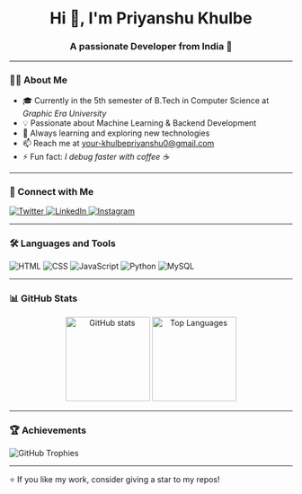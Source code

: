 <h1 align="center">Hi 👋, I'm Priyanshu Khulbe</h1>
<h3 align="center">A passionate Developer from India 🚀</h3>

---

### 🧑‍💻 About Me
- 🎓 Currently in the 5th semester of B.Tech in Computer Science at *Graphic Era University*
- 💡 Passionate about Machine Learning & Backend Development
- 🌱 Always learning and exploring new technologies  
- 📫 Reach me at your-khulbepriyanshu0@gmail.com  
- ⚡️ Fun fact: *I debug faster with coffee ☕️*

---

### 🔗 Connect with Me
<p align="left">
<a href="https://twitter.com/yourtwitter" target="_blank">
  <img src="https://img.shields.io/badge/Twitter-1DA1F2?style=for-the-badge&logo=twitter&logoColor=white" alt="Twitter"/>
</a>
<a href="https://linkedin.com/in/yourlinkedin" target="_blank">
  <img src="https://img.shields.io/badge/LinkedIn-0077B5?style=for-the-badge&logo=linkedin&logoColor=white" alt="LinkedIn"/>
</a>
<a href="https://instagram.com/yourinstagram" target="_blank">
  <img src="https://img.shields.io/badge/Instagram-E4405F?style=for-the-badge&logo=instagram&logoColor=white" alt="Instagram"/>
</a>
</p>

---

### 🛠️ Languages and Tools
<p align="left">
  <img src="https://img.shields.io/badge/HTML5-E34F26?style=for-the-badge&logo=html5&logoColor=white" alt="HTML"/>
  <img src="https://img.shields.io/badge/CSS3-1572B6?style=for-the-badge&logo=css3&logoColor=white" alt="CSS"/>
  <img src="https://img.shields.io/badge/JavaScript-F7DF1E?style=for-the-badge&logo=javascript&logoColor=black" alt="JavaScript"/>
  <img src="https://img.shields.io/badge/Python-3776AB?style=for-the-badge&logo=python&logoColor=white" alt="Python"/>
  <img src="https://img.shields.io/badge/MySQL-4479A1?style=for-the-badge&logo=mysql&logoColor=white" alt="MySQL"/>
</p>

---

### 📊 GitHub Stats
<p align="center">
  <img src="https://github-readme-stats.vercel.app/api?username=Priyanshukulbe&show_icons=true&theme=tokyonight" alt="GitHub stats" height="150"/>
  <img src="https://github-readme-stats.vercel.app/api/top-langs/?username=Priyanshukulbe&layout=compact&theme=tokyonight" alt="Top Languages" height="150"/>
</p>

---

### 🏆 Achievements
![GitHub Trophies](https://github-profile-trophy.vercel.app/?username=Priyanshukulbe&theme=tokyonight&no-frame=true&no-bg=true&margin-w=4)

---

⭐️ If you like my work, consider giving a star to my repos!
